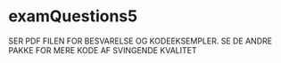 # examQuestions5

SER PDF FILEN FOR BESVARELSE OG KODEEKSEMPLER. SE DE ANDRE PAKKE FOR MERE KODE AF SVINGENDE KVALITET
